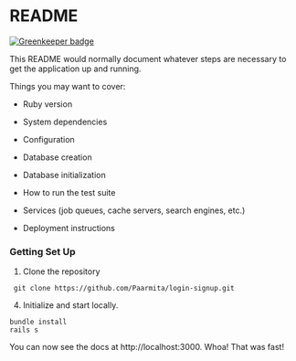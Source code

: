 # README

[![Greenkeeper badge](https://badges.greenkeeper.io/Paarmita/login-signup.svg)](https://greenkeeper.io/)

This README would normally document whatever steps are necessary to get the
application up and running.

Things you may want to cover:

* Ruby version

* System dependencies

* Configuration

* Database creation

* Database initialization

* How to run the test suite

* Services (job queues, cache servers, search engines, etc.)

* Deployment instructions

### Getting Set Up

1. Clone the repository
```shell
 git clone https://github.com/Paarmita/login-signup.git
 ```
4. Initialize and start locally. 

```shell
bundle install
rails s
```

You can now see the docs at http://localhost:3000. Whoa! That was fast!

